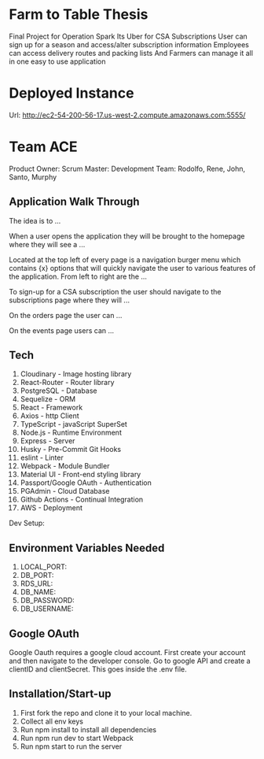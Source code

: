 # Farm to Table Thesis
Final Project for Operation Spark
Its Uber for CSA Subscriptions
User can sign up for a season and access/alter subscription information
Employees can access delivery routes and packing lists
And Farmers can manage it all in one easy to use application

# Deployed Instance
Url: http://ec2-54-200-56-17.us-west-2.compute.amazonaws.com:5555/

# Team ACE
Product Owner:
Scrum Master:
Development Team: Rodolfo, Rene, John, Santo, Murphy

## Application Walk Through

The idea is to ...

When a user opens the application they will be brought to the homepage where they will see a ...

Located at the top left of every page is a navigation burger menu which contains {x} options that will quickly navigate the user to various features of the application. From left to right are the ...

To sign-up for a CSA subscription the user should navigate to the subscriptions page where they will ...

On the orders page the user can ...

On the events page users can ...


## Tech
1. Cloudinary - Image hosting library
2. React-Router - Router library
3. PostgreSQL - Database
4. Sequelize - ORM
5. React - Framework
6. Axios - http Client
7. TypeScript - javaScript SuperSet
8. Node.js - Runtime Environment
9. Express - Server
10. Husky - Pre-Commit Git Hooks
11. eslint - Linter
12. Webpack - Module Bundler
13. Material UI - Front-end styling library
14. Passport/Google OAuth - Authentication
15. PGAdmin - Cloud Database
16. Github Actions - Continual Integration
17. AWS - Deployment


Dev Setup:
## Environment Variables Needed
1. LOCAL_PORT:
2. DB_PORT:
3. RDS_URL:
4. DB_NAME:
5. DB_PASSWORD:
6. DB_USERNAME:

## Google OAuth
Google Oauth requires a google cloud account. First create your account and then navigate to the developer console. Go to google API and create a clientID and clientSecret. This goes inside the .env file.

## Installation/Start-up
1. First fork the repo and clone it to your local machine.
2. Collect all env keys
3. Run npm install to install all dependencies
4. Run npm run dev to start Webpack
5. Run npm start to run the server